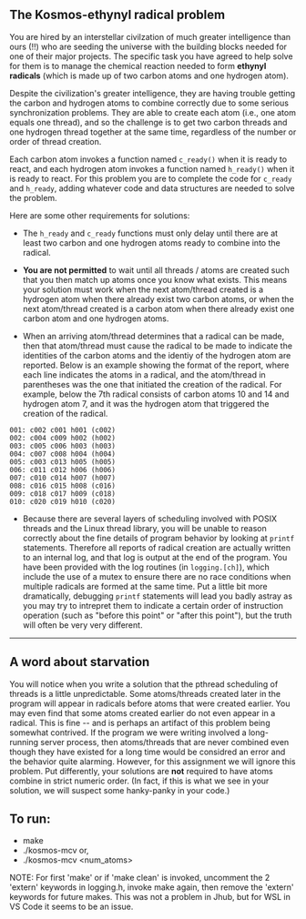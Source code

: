 ## The **Kosmos-ethynyl radical** problem

You are hired by an interstellar civilzation of much greater intelligence than
ours (!!) who are seeding the universe with the building blocks needed for
one of their major projects. The specific task you have agreed to help solve
for them is to manage the chemical reaction needed to form **ethynyl radicals**
(which is made up of two carbon atoms and one hydrogen atom).

Despite the civilization's greater intelligence, they are having trouble getting
the carbon and hydrogen atoms to combine correctly due to some serious synchronization
problems. They are able to create each atom (i.e., one atom equals one thread), and so 
the challenge is to get two carbon threads and one hydrogen thread together at the
same time, regardless of the number or order of thread creation.

Each carbon atom invokes a function named `c_ready()` when it is ready to react, and
each hydrogen atom invokes a function named `h_ready()` when it is ready to react.
For this problem you are to complete the code for `c_ready` and `h_ready`, adding 
whatever code and data structures are needed to solve the problem.

Here are some other requirements for solutions:

* The `h_ready` and `c_ready` functions must only delay until there are at least
  two carbon and one hydrogen atoms ready to combine into the radical.

* **You are not permitted** to wait until all threads / atoms are created such
  that you then match up atoms once you know what exists. This means your
  solution must work when the next atom/thread created is a hydrogen atom when
  there already exist two carbon atoms, or when the next atom/thread created is a
  carbon atom when there already exist one carbon atom and one hydrogen atoms.

* When an arriving atom/thread determines that a radical can be made, then that
  atom/thread must cause the radical to be made to indicate the identities of the
  carbon atoms and the identiy of the hydrogen atom are reported. Below is an
  example showing the format of the report, where each line indicates the atoms
  in a radical, and the atom/thread in parentheses was the one that initiated the
  creation of the radical. For example, below the 7th radical consists of carbon
  atoms 10 and 14 and hydrogen atom 7, and it was the hydrogen atom that triggered
  the creation of the radical.

```
001: c002 c001 h001 (c002)
002: c004 c009 h002 (h002)
003: c005 c006 h003 (h003)
004: c007 c008 h004 (h004)
005: c003 c013 h005 (h005)
006: c011 c012 h006 (h006)
007: c010 c014 h007 (h007)
008: c016 c015 h008 (c016)
009: c018 c017 h009 (c018)
010: c020 c019 h010 (c020)
```

* Because there are several layers of scheduling involved with POSIX threads
and the Linux thread library, you will be unable to reason correctly about the
fine details of program behavior by looking at `printf` statements. Therefore
all reports of radical creation are actually written to an internal log, and
that log is output at the end of the program. You have been provided with the
log routines (in `logging.[ch]`), which include the use of a mutex to ensure
there are no race conditions when multiple radicals are formed at the same
time. Put a little bit more dramatically, debugging `printf` statements will
lead you badly astray as you may try to intrepret them to indicate a certain
order of instruction operation (such as "before this point" or "after this
point"), but the truth will often be very very different.

---

## A word about starvation

You will notice when you write a solution that the pthread scheduling of
threads is a little unpredictable. Some atoms/threads created later in the
program will appear in radicals before atoms that were created earlier. You may
even find that some atoms created earlier do not even appear in a radical. This
is fine -- and is perhaps an artifact of this problem being somewhat contrived.
If the program we were writing involved a long-running server process, then
atoms/threads that are never combined even though they have existed for a long
time would be considred an error and the behavior quite alarming. However, for
this assignment we will ignore this problem. Put differently, your solutions are
**not** required to have atoms combine in strict numeric order. (In fact, if
this is what we see in your solution, we will suspect some hanky-panky in your
code.)

## To run:
- make
- ./kosmos-mcv <seed>  or,
- ./kosmos-mcv <seed> <num_atoms>

NOTE: For first 'make' or if 'make clean' is invoked, uncomment the 2 'extern' keywords in logging.h, invoke make again, then remove the 'extern' keywords for future makes. This was not a problem in Jhub, but for WSL in VS Code it seems to be an issue. 